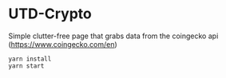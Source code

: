 # UTD-Crypto

Simple clutter-free page that grabs data from the coingecko api (https://www.coingecko.com/en)

```
yarn install
yarn start
```
